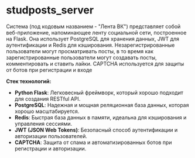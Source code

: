 # studposts_server
Cистема (под кодовым названием - "Лента ВК") представляет собой веб-приложение, напоминающее ленту социальной сети, построенное на Flask. Она использует PostgreSQL для хранения данных, JWT для аутентификации и Redis для 
кэширования. Незарегистрированные пользователи могут просматривать посты, в то время как зарегистрированные пользователи могут создавать посты, комментировать и ставить лайки. CAPTCHA используется для защиты от ботов при 
регистрации и входе

**Стек технологий:**

- **Python Flask**: Легковесный фреймворк, который хорошо подходит для создания RESTful API.
- **PostgreSQL**: Надежная и мощная реляционная база данных, которая хорошо масштабируется.
- **Redis**: Быстрая база данных в памяти, идеальна для кэширования и управления сессиями.
- **JWT (JSON Web Tokens)**: Безопасный способ аутентификации и авторизации пользователей.
- **CAPTCHA**: Защита от спама и автоматизированных ботов при регистрации и авторизации.
